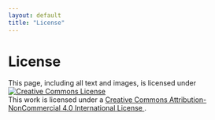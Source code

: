 ```yaml
---
layout: default
title: "License"
---
```

# License

This page, including all text and images, is licensed under <a rel="license" href="http://creativecommons.org/licenses/by-nc/4.0/">
  <img alt="Creative Commons License" style="border-width:0" src="https://i.creativecommons.org/l/by-nc/4.0/88x31.png" />
</a>
<br />
This work is licensed under a <a rel="license" href="http://creativecommons.org/licenses/by-nc/4.0/">
  Creative Commons Attribution-NonCommercial 4.0 International License
</a>
.
